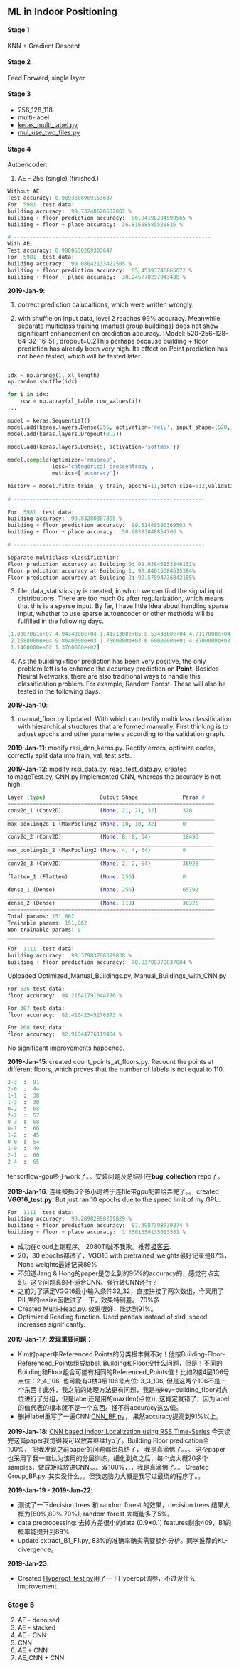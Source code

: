 ## ML in Indoor Positioning

#### Stage 1
KNN + Gradient Descent

#### Stage 2
Feed Forward, single layer

#### Stage 3
- 256_128_118
- multi-label
- [keras_multi_label.py](https://github.com/dabaitudiu/FYP/blob/master/keras_mul_label.py)
- [mul_use_two_files.py](https://github.com/dabaitudiu/FYP/blob/master/mul_use_two_file.py)

#### Stage 4
Autoencoder:
1. AE - 256 (single) (finished.)
```python
Without AE:
Test accuracy: 0.9893886969153687
For  5981  test data:
building accuracy:  99.73248620632002 %
building + floor prediction accuracy:  86.94198294599565 %
building + floor + place accuracy:  36.81658585520816 %

# --------------------------------------------------------------
With AE:
Test accuracy: 0.9888630269303647
For  5981  test data:
building accuracy:  99.08042133422505 %
building + floor prediction accuracy:  85.45393746865072 %
building + floor + place accuracy:  30.245778297943488 %
```
**2019-Jan-9**: 
1. correct prediction calucaltions, which were written wrongly.

2. with shuffle on input data, level 2 reaches 99% accuracy. Meanwhile, separate multiclass training (manual group buildings) does not show significant enhancement on prediction accuracy. [Model: 520-256-128-64-32-16-5] , dropout=0.2This perhaps because building + floor prediction has already been very high. Its effect on Point prediction has not been tested, which will be tested later. 
```python

idx = np.arange(1, xl_length)
np.random.shuffle(idx)

for i in idx:
    row = np.array(xl_table.row_values(i))
...

model = keras.Sequential()
model.add(keras.layers.Dense(256, activation='relu', input_shape=(520,)))
model.add(keras.layers.Dropout(0.2))
...
model.add(keras.layers.Dense(5, activation='softmax'))

model.compile(optimizer='rmsprop',
              loss='categorical_crossentropy',
              metrics=['accuracy'])

history = model.fit(x_train, y_train, epochs=11,batch_size=512,validation_data=(x_val,y_val))
        
# ------------------------------------------------------------

For  5981  test data:
building accuracy:  99.83280387895 %
building + floor prediction accuracy:  99.31449590369503 %
building + floor + place accuracy:  58.68583848854706 %

# ------------------------------------------------------------

Separate multiclass classification: 
Floor prediction accuracy at Building 0: 99.03846153846153%
Floor prediction accuracy at Building 1: 98.84615384615384%
Floor prediction accuracy at Building 2: 99.57894736842105%
```
3. file: data_statistics.py is created, in which we can find the signal input distributions. There are too much 0s after regularization, which means that this is a sparse input. By far, I have little idea about handling sparse input, whether to use sparse autoencoder or other methods will be fulfilled in the following days.

```python
[1.0007061e+07 4.9434000e+04 1.4171300e+05 8.5343000e+04 4.7117000e+04
 2.2588000e+04 9.8640000e+03 1.7560000e+03 6.6000000e+01 4.8700000e+02
 1.1400000e+02 1.3700000e+02]
 ```

4. As the building+floor prediction has been very positive, the only problem left is to enhance the accuracy prediction on **Point**. Besides Neural Networks, there are also traditional ways to handle this classification problem. For example, Random Forest. These will also be tested in the following days. 

**2019-Jan-10**: 
1. manual_floor.py Updated. With which can testify multiclass classification with hierarchical structures that are formed manually. First thinking is to adjust epochs and other parameters according to the validation graph. 

**2019-Jan-11**:
modify rssi_dnn_keras.py. Rectify errors, optimize codes, correctly split data into train, val, test sets.

**2019-Jan-12**:
modify rssi_data.py, read_test_data.py, created toImageTest.py, CNN.py
Implemented CNN, whereas the accuracy is not high.
```python
Layer (type)                 Output Shape              Param #
=================================================================
conv2d_1 (Conv2D)            (None, 21, 21, 32)        320
_________________________________________________________________
max_pooling2d_1 (MaxPooling2 (None, 10, 10, 32)        0
_________________________________________________________________
conv2d_2 (Conv2D)            (None, 8, 8, 64)          18496
_________________________________________________________________
max_pooling2d_2 (MaxPooling2 (None, 4, 4, 64)          0
_________________________________________________________________
conv2d_3 (Conv2D)            (None, 2, 2, 64)          36928
_________________________________________________________________
flatten_1 (Flatten)          (None, 256)               0
_________________________________________________________________
dense_1 (Dense)              (None, 256)               65792
_________________________________________________________________
dense_2 (Dense)              (None, 118)               30326
=================================================================
Total params: 151,862
Trainable params: 151,862
Non-trainable params: 0
_________________________________________________________________

For  1111  test data:
building accuracy:  98.37983798379838 %
building + floor prediction accuracy:  70.83708370837084 %
```
Uploaded Optimized_Manual_Buildings.py, Manual_Buildings_with_CNN.py
```python
For 536 test data:
floor accuracy:  94.21641791044776 %

For 307 test data:
floor accuracy:  82.41042345276873 %

For 268 test data:
floor accuracy:  92.91044776119404 %
```
No significant improvements happened. 

**2019-Jan-15**:
created count_points_at_floors.py. Recount the points at different floors, which proves that the number of labels is not equal to 110.
```python
2-3  :  91
2-0  :  44
1-1  :  38
1-3  :  30
0-2  :  68
2-2  :  57
0-3  :  68
0-1  :  66
1-2  :  45
0-0  :  54
1-0  :  49
2-1  :  60
2-4  :  65
```
tensorflow-gpu终于work了。。安装问题及总结归在**bug_collection** repo了。

**2019-Jan-16**:
连续鼓捣6个多小时终于连file带gpu配置给弄完了。。
created **VGG16_test.py**. But just ran 10 epochs due to the speed limit of my GPU.
```python
For  1111  test data:
building accuracy:  98.28982898289829 %
building + floor prediction accuracy:  87.3987398739874 %
building + floor + place accuracy:  1.3501350135013501 %
```
- 成功在cloud上跑程序。 2080Ti诚不我欺。推荐[极客云](http://www.jikecloud.net/register.html?iid=nxjgaUz3gadPt2hzEBR8ig==).
- 20，30 epochs都试了，VGG16 with pretrained_weights最好记录是87%， None weights最好记录89%
- 不知道Jang & Hong的paper是怎么到的95%的accuracy的，感觉有点玄幻。这个问题真的不适合CNN。强行转CNN还行？
- 之前为了满足VGG16最小输入条件32_32，直接拼接了两次数组，今天用了PIL库的resize函数试了一下，效果特别差。 70%多
- Created [Multi-Head.py](https://github.com/dabaitudiu/FYP/blob/master/Multi_Head.py). 效果很好，能达到91%。
- Optimized Reading function. Used pandas instead of xlrd, speed increases significantly.

**2019-Jan-17**:
**发现重要问题**： 
- Kim的paper中Referenced Points的分类根本就不对！他按Building-Floor-Referenced_Points组成label, Building和Floor没什么问题，但是！不同的Building和Floor组合可能有相同的Referenced_Points值！比如2楼4层106号点位：2_4_106, 也可能有3楼3层106号点位: 3_3_106, 但是这两个106不是一个东西！此外，我之前的处理方法更有问题，我是按key=building_floor对点位进行了分组，但是label还是用的max(len(点位)), 这肯定就错了，因为label的值代表的根本就不是一个东西。怪不得accuracy这么低。
- 删掉label重写了一遍CNN:[CNN_BF.py](https://github.com/dabaitudiu/FYP/blob/master/CNN_BF.py)， 果然accuracy提高到91%以上。

**2019-Jan-18**:
[CNN based Indoor Localization using RSS Time-Series](https://www.researchgate.net/publication/325678644_CNN_based_Indoor_Localization_using_RSS_Time-Series)
今天读完这篇paper我觉得我可以放弃继续fyp了。Building,Floor predication全100%， 把我发现之前paper的问题都给总结了， 我是真滴佛了。。。
这个paper也采用了我一直认为该用的分层训练，细化到点之后，每个点大概20多个samples，做成矩阵放进CNN。。。双100%，，，我是真滴佛了。。
Created Group_BF.py. 其实没什么。。但我这脑力大概是我写过最绕的程序了。。

**2019-Jan-19 - 2019-Jan-22**:
- 测试了一下decision trees 和 random forest 的效果，decision trees 结果大概为[80%,80%,70%], random forest 大概能多了5%。
- data preprocessing: 去掉方差很小的data (0.9*0.1) features剩余409，B1的概率能提升到89%
- update extract_B1_F1.py, 83%的准确率确实需要额外分析。同学推荐的KL-divergence。

**2019-Jan-23**:
- Created [Hyperopt_test.py](https://github.com/dabaitudiu/FYP/blob/master/Hyperopt_test.py)用了一下Hyperopt调参，不过没什么improvement.


### Stage 5 
2. AE - denoised
3. AE - stacked
4. AE - CNN
5. CNN
6. AE + CNN
7. AE_CNN + CNN
